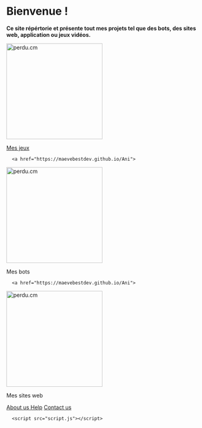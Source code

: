 <html lang="fr">
    <head> 
    <link rel="icon" type="image/png" sizes="16x16" href="https://lh3.googleusercontent.com/proxy/p2Py6H9WxxxjuUxtelVodHTs1c8b_lOJ1pIQTIq07s4lLAzo-icJBoFF_-yLO6e4_p5UbG4k4KHaaU0I1VbId5CsayqisW6ftjvaI42sMk0EYi5p4SQ">
    </head>
  <body>
    <h1>Bienvenue !</h1>
    <p><strong>Ce site répértorie et présente tout mes projets tel que des bots, des sites web, application ou jeux vidéos.</strong></p>
    <p></p>
<form>

</form>
 
<p></p>

<a href="https://maevebestdev.github.io/MesJeux/">
<img src="https://media.discordapp.net/attachments/884718653348667412/884808976217292850/image_warhammer__mes_jeux__site_web2.jpg?width=783&height=427" alt="perdu.cm" title="Mes jeux" style="width: 250px;" /> 
    <p>Mes jeux</p>
</a>

      <a href="https://maevebestdev.github.io/Ani">
<img src="https://media.discordapp.net/attachments/884718653348667412/884723079580897340/toppng.com-discordbot-bot-discord-402x290.png" alt="perdu.cm" title="Mes bots" style="width: 250px;" /> 
          <p>Mes bots</p>
          
      <a href="https://maevebestdev.github.io/Ani">
<img src="https://media.discordapp.net/attachments/884718653348667412/884808994261192714/image_site_mes_site_1.png?width=759&height=427" alt="perdu.cm" title="Mes bots" style="width: 250px;" /> 
          <p>Mes sites web</p>
</a>
      <p></p>
    <a href="https://maevebestdev.github.io/About_Us/">About us       </a>
          <a>      </a>
    <a href="https://maevebestdev.github.io/Help/">Help</a>
          <a>      </a>
    <a href="https://maevebestdev.github.io/Contact_Us/">Contact us</a>
      <p></p>
    
      <script src="script.js"></script>
<script src="script.js"></script>
<p></p>

